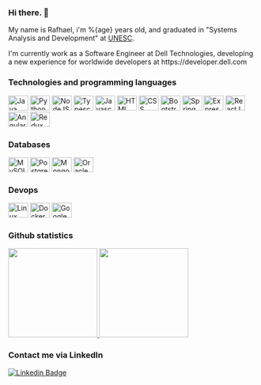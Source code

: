 ### Hi there. 👋

<p>
  My name is Rafhael, i'm %{age} years old, and graduated in "Systems Analysis and Development" at <a href="http://virtual.unesc.net/graduacao/analise-e-desenvolvimento-de-sistemas" target="_blank">UNESC</a>. 
</p>
<p>
  I'm currently work as a Software Engineer at Dell Technologies, developing a new experience for worldwide developers at https://developer.dell.com 
</p>
 
<div style="display: inline_block">  

  ### Technologies and programming languages
  <img alt="Java" title="Java" height="30" width="40" src="https://cdn.jsdelivr.net/gh/devicons/devicon/icons/java/java-original.svg">
  <img alt="Python" title="Python" height="30" width="40" src="https://cdn.jsdelivr.net/gh/devicons/devicon/icons/python/python-original.svg" />
  <img alt="NodeJS" title="NodeJS" height="30" width="40" src="https://cdn.jsdelivr.net/gh/devicons/devicon/icons/nodejs/nodejs-original.svg" />
  <img alt="Typescript" title="Typescript" height="30" width="40" src="https://cdn.jsdelivr.net/gh/devicons/devicon/icons/typescript/typescript-original.svg">
  <img alt="Javascript" title="Javascript" height="30" width="40" src="https://cdn.jsdelivr.net/gh/devicons/devicon/icons/javascript/javascript-original.svg">  
  <img alt="HTML" title="HTML" height="30" width="40" src="https://cdn.jsdelivr.net/gh/devicons/devicon/icons/html5/html5-original.svg" />        
  <img alt="CSS" title="CSS" height="30" width="40" src="https://cdn.jsdelivr.net/gh/devicons/devicon/icons/css3/css3-original.svg" />              
  <img alt="Bootstrap" title="Bootstrap" height="30" width="40" src="https://cdn.jsdelivr.net/gh/devicons/devicon/icons/bootstrap/bootstrap-plain.svg" />        
  <img alt="Spring" title="Spring" height="30" width="40" src="https://cdn.jsdelivr.net/gh/devicons/devicon/icons/spring/spring-original.svg">  
  <img alt="Express" title="Express" height="30" width="40" src="https://cdn.jsdelivr.net/gh/devicons/devicon/icons/express/express-original.svg" />       
  <img alt="ReactJS" title="ReactJS" height="30" width="40" src="https://cdn.jsdelivr.net/gh/devicons/devicon/icons/react/react-original.svg">
  <img alt="Angular" title="Angular" height="30" width="40" src="https://cdn.jsdelivr.net/gh/devicons/devicon/icons/angularjs/angularjs-original.svg">
  <img alt="Redux" title="Redux" height="30" width="40" src="https://cdn.jsdelivr.net/gh/devicons/devicon/icons/redux/redux-original.svg" />

  ### Databases                     
  <img alt="MySQL" title="MySQL" height="30" width="40" src="https://cdn.jsdelivr.net/gh/devicons/devicon/icons/mysql/mysql-original.svg" />          
  <img alt="PostgreSQL" title="PostgreSQL" height="30" width="40" src="https://cdn.jsdelivr.net/gh/devicons/devicon/icons/postgresql/postgresql-original.svg">  
  <img alt="MongoDB" title="MongoDB" height="30" width="40" src="https://cdn.jsdelivr.net/gh/devicons/devicon/icons/mongodb/mongodb-original.svg">
  <img alt="Oracle" title="Oracle" height="30" width="40" src="https://cdn.jsdelivr.net/gh/devicons/devicon/icons/oracle/oracle-original.svg" />
  
  ### Devops
  <img alt="Linux env" title="Linux env" height="30" width="40" src="https://cdn.jsdelivr.net/gh/devicons/devicon/icons/linux/linux-original.svg" />        
  <img alt="Docker" title="Docker" height="30" width="40" src="https://cdn.jsdelivr.net/gh/devicons/devicon/icons/docker/docker-original.svg">           
  <img alt="Google Cloud" title="Google Cloud" height="30" width="40" src="https://cdn.jsdelivr.net/gh/devicons/devicon/icons/googlecloud/googlecloud-original.svg" />       
</div>

### Github statistics
<a href="https://github.com/rafhaelbarabas">
  <img height="180em" src="https://github-readme-stats-eight-theta.vercel.app/api?username=rafhaelbarabas&show_icons=true&theme=solarized-dark&include_all_commits=true&count_private=true"/>
  <img height="180em" src="https://github-readme-stats-eight-theta.vercel.app/api/top-langs/?username=rafhaelbarabas&layout=compact&langs_count=8&theme=solarized-dark&hide=html,css"/>
</a> 

### Contact me via LinkedIn 
[![Linkedin Badge](https://img.shields.io/badge/-Rafhael%20Barabas-blue?style=flat-square&logo=Linkedin&logoColor=white&link=https://www.linkedin.com/in/rafhael-andrade-barabas-9ab1547a/)](https://www.linkedin.com/in/rafhael-andrade-barabas-9ab1547a/)
